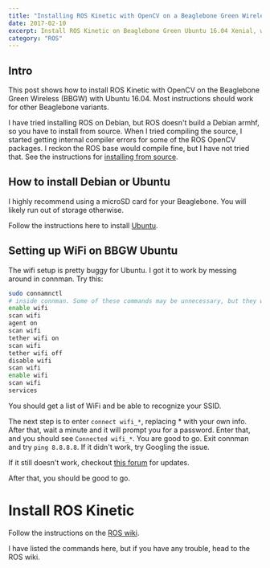 ```yaml
---
title: "Installing ROS Kinetic with OpenCV on a Beaglebone Green Wireless"
date: 2017-02-10
excerpt: Install ROS Kinetic on Beaglebone Green Ubuntu 16.04 Xenial, wifi enabled.
category: "ROS"
---
```

## Intro
This post shows how to install ROS Kinetic with OpenCV on the Beaglebone Green Wireless (BBGW) with Ubuntu 16.04. Most instructions should work for other Beaglebone variants.

I have tried installing ROS on Debian, but ROS doesn't build a Debian armhf, so you have to install from source.  When I tried compiling the source, I started getting internal compiler errors for some of the ROS OpenCV packages.  I reckon the ROS base would compile fine, but I have not tried that.  See the instructions for [installing from source][ros_source].

## How to install Debian or Ubuntu
I highly recommend using a microSD card for your Beaglebone.  You will likely run out of storage otherwise.

Follow the instructions here to install [Ubuntu](http://elinux.org/BeagleBoardUbuntu#raw_microSD_img).


## Setting up WiFi on BBGW Ubuntu
The wifi setup is pretty buggy for Ubuntu.  I got it to work by messing around in connman.  Try this:

``` bash
sudo connamnctl
# inside connman. Some of these commands may be unnecessary, but they worked for me.
enable wifi
scan wifi
agent on
scan wifi
tether wifi on
scan wifi
tether wifi off
disable wifi
scan wifi
enable wifi
scan wifi
services
```
You should get a list of WiFi and be able to recognize your SSID.

The next step is to enter `connect wifi_*`, replacing * with your own info.  After that, wait a minute and it will prompt you for a password.  Enter that, and you should see `Connected wifi_*`.  You are good to go.  Exit connman and try `ping 8.8.8.8`.  If it didn't work, try Googling the issue.

If it still doesn't work, checkout [this forum](https://groups.google.com/forum/#!starred/beagleboard/2cSM3FGjflM) for updates.

After that, you should be good to go.




# Install ROS Kinetic
Follow the instructions on the [ROS wiki][ros_install].


I have listed the commands here, but if you have any trouble, head to the ROS wiki.
<script src="https://gist.github.com/matwilso/9eca3cda4248c62ffcfd4ec8c9cf0a65.js"></script>








[variants]: http://www.ros.org/reps/rep-0131.html#variants
[ubuntu]: http://elinux.org/BeagleBoardUbuntu#eMMC:_BeagleBone_Black.2FGreen
[deb]:http://elinux.org/BeagleBoardDebian#eMMC:_BeagleBone_Black.2FGreen
[ros_install]: http://wiki.ros.org/kinetic/Installation/Ubuntu
[ros_source]: http://wiki.ros.org/kinetic/Installation/Source
